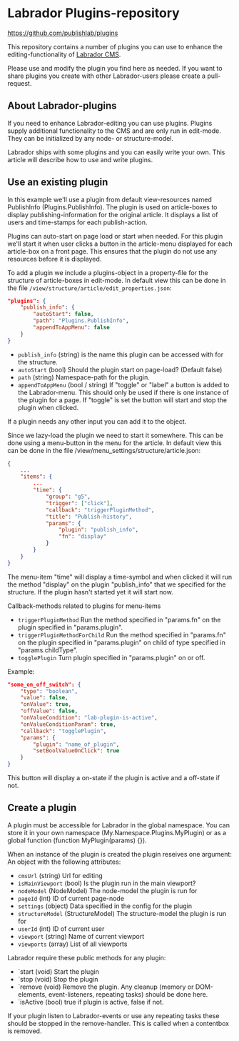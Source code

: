 # Labrador Plugins-repository

https://github.com/publishlab/plugins

This repository contains a number of plugins you can use to enhance the editing-functionality of [Labrador CMS](http://publishlab.com).

Please use and modify the plugin you find here as needed. If you want to share plugins you create with other Labrador-users please create a pull-request.

## About Labrador-plugins
If you need to enhance Labrador-editing you can use plugins. Plugins supply additional functionality to the CMS and are only run in edit-mode. They can be initialized by any node- or structure-model. 

Labrador ships with some plugins and you can easily write your own. This article will describe how to use and write plugins. 

## Use an existing plugin
In this example we'll use a plugin from default view-resources named PublishInfo (Plugins.PublishInfo). The plugin is used on article-boxes to display publishing-information for the original article. It displays a list of users and time-stamps for each publish-action. 

Plugins can auto-start on page load or start when needed. For this plugin we'll start it when user clicks a button in the article-menu displayed for each article-box on a front page. This ensures that the plugin do not use any resources before it is displayed. 

To add a plugin we include a plugins-object in a property-file for the structure of article-boxes in edit-mode. In default view this can be done in the file `/view/structure/article/edit_properties.json`:

```json
"plugins": {
    "publish_info": {
        "autoStart": false,
        "path": "Plugins.PublishInfo",
        "appendToAppMenu": false
    }
}
```

- `publish_info` (string) is the name this plugin can be accessed with for the structure. 
- `autoStart` (bool) Should the plugin start on page-load? (Default false)
- `path` (string) Namespace-path for the plugin. 
- `appendToAppMenu` (bool / string) If "toggle" or "label" a button is added to the Labrador-menu. This should only be used if there is one instance of the plugin for a page. If "toggle" is set the button will start and stop the plugin when clicked. 

If a plugin needs any other input you can add it to the object. 

Since we lazy-load the plugin we need to start it somewhere. This can be done using a menu-button in the menu for the article. In default view this can be done in the file /view/menu_settings/structure/article.json: 
```json
{
    ...
    "items": {
        ...
        "time": {
            "group": "g5",
            "trigger": ["click"],
            "callback": "triggerPluginMethod",
            "title": "Publish-history",
            "params": {
                "plugin": "publish_info",
                "fn": "display"
            }
        }
    }
}
```

The menu-item "time" will display a time-symbol and when clicked it will run the method "display" on the plugin "publish_info" that we specified for the structure. If the plugin hasn't started yet it will start now. 

Callback-methods related to plugins for menu-items

- `triggerPluginMethod` Run the method specified in "params.fn" on the plugin specified in "params.plugin". 
- `triggerPluginMethodForChild` Run the method specified in "params.fn" on the plugin specified in "params.plugin" on child of type specified in "params.childType". 
- `togglePlugin` Turn plugin specified in "params.plugin" on or off. 

Example: 
```json
"some_on_off_switch": {
    "type": "boolean",
    "value": false,
    "onValue": true,
    "offValue": false,
    "onValueCondition": "lab-plugin-is-active",
    "onValueConditionParam": true,
    "callback": "togglePlugin",
    "params": {
        "plugin": "name_of_plugin",
        "setBoolValueOnClick": true
    }
}
```
This button will display a on-state if the plugin is active and a off-state if not. 

## Create a plugin
A plugin must be accessible for Labrador in the global namespace. You can store it in your own namespace (My.Namespace.Plugins.MyPlugin) or as a global function (function MyPlugin(params) {}). 

When an instance of the plugin is created the plugin reseives one argument: An object with the following attributes: 
- `cmsUrl` (string) Url for editing 
- `isMainViewport` (bool) Is the plugin run in the main viewport? 
- `nodeModel` (NodeModel) The node-model the plugin is run for 
- `pageId` (int) ID of current page-node 
- `settings` (object) Data specified in the config for the plugin 
- `structureModel` (StructureModel) The structure-model the plugin is run for 
- `userId` (int) ID of current user 
- `viewport` (string) Name of current viewport 
- `viewports` (array) List of all viewports 

Labrador require these public methods for any plugin: 
- `start (void) Start the plugin 
- `stop (void) Stop the plugin 
- `remove (void) Remove the plugin. Any cleanup (memory or DOM-elements, event-listeners, repeating tasks) should be done here. 
- `isActive (bool) true if plugin is active, false if not. 

If your plugin listen to Labrador-events or use any repeating tasks these should be stopped in the remove-handler. This is called when a contentbox is removed.
